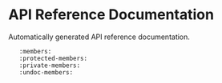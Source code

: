 # API Reference Documentation

Automatically generated API reference documentation.

```{doxygenclass} PMACFilterController
   :members:
   :protected-members:
   :private-members:
   :undoc-members:
```

```{doxygenenum} ControlMode
```

```{doxygenenum} ControlState
```
